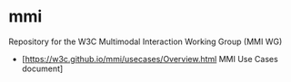 # mmi
Repository for the W3C Multimodal Interaction Working Group (MMI WG)

* [https://w3c.github.io/mmi/usecases/Overview.html MMI Use Cases document]
